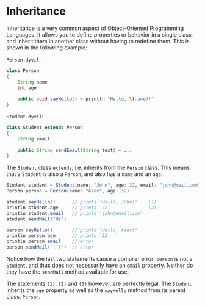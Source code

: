 # Inheritance

Inheritance is a very common aspect of Object-Oriented Programming Languages. It allows you to define properties or behavior in a single class, and inherit them in another class without having to redefine them. This is shown in the following example:

`Person.dyvil`:
```java
class Person
{
    String name
    int age
    
    public void sayHello() = println "Hello, \(name)!"
}
```

`Student.dyvil`:
```java
class Student extends Person
{
    String email
    
    public String sendEmail(String text) = ...
}
```

The `Student` class `extends`, i.e. inherits from the `Person` class. This means that a `Student` is also a `Person`, and also has a `name` and an `age`.

```java
Student student = Student(name: "John", age: 22, email: "john@mail.com")
Person person = Person(name: "Alex", age: 32)

student.sayHello()      // prints 'Hello, John!'    (1)
println student.age     // prints '22'              (2)
println student.email   // prints 'john@email.com'
student.sendMail("Hi")

person.sayHello()       // prints 'Hello, Alex!'
println person.age      // prints '32'
println person.email    // error
person.sendMail("!!!")  // error
```

Notice how the last two statements cause a compiler error: `person` is not a `Student`, and thus does not necessarily have an `email` property. Neither do they have the `sendMail` method available for use.

The statements `(1)`, `(2)` and `(3)` however, are perfectly legal. The `Student` inherits the `age` property as well as the `sayHello` method from its parent class, `Person`.